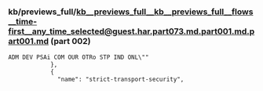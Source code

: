 ### kb/previews_full/kb__previews_full__kb__previews_full__flows__time-first__any_time_selected@guest.har.part073.md.part001.md.part001.md (part 002)

```md
ADM DEV PSAi COM OUR OTRo STP IND ONL\""
            },
            {
              "name": "strict-transport-security",
      
```

```
